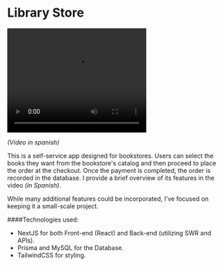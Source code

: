 # Library Store

<div>
<video style="margin-left: auto; margin-right: auto; text-align: center" width="320" height="240" controls>
  <source src="/library/demolibrary.mp4" type="video/mp4">
</video>
</div>

*(Video in spanish)*

This is a self-service app designed for bookstores. Users can select the books they want from the bookstore's catalog and then proceed to place the order at the checkout. Once the payment is completed, the order is recorded in the database. I provide a brief overview of its features in the video *(in Spanish)*.

While many additional features could be incorporated, I've focused on keeping it a small-scale project.

####Technologies used:

- NextJS for both Front-end (React) and Back-end (utilizing SWR and APIs).
- Prisma and MySQL for the Database.
- TailwindCSS for styling.